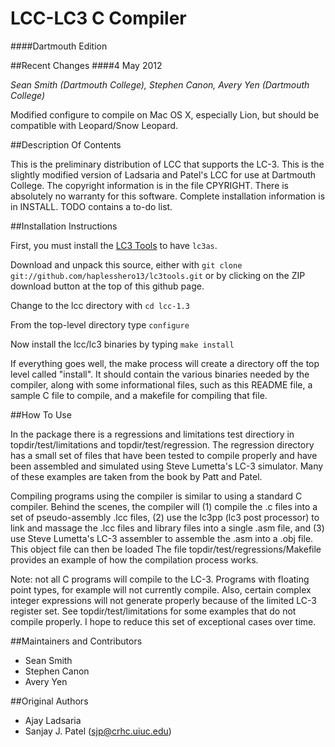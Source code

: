 LCC-LC3 C Compiler
===================
####Dartmouth Edition

##Recent Changes
####4 May 2012

*Sean Smith (Dartmouth College), Stephen Canon, Avery Yen (Dartmouth College)*

Modified configure to compile on Mac OS X, especially Lion, but should be compatible with Leopard/Snow Leopard.


##Description Of Contents

This is the preliminary distribution of LCC that supports the LC-3. This
is the slightly modified version of Ladsaria and Patel's LCC for use at Dartmouth College. The copyright information is in the file CPYRIGHT. There is absolutely no warranty for this software. Complete installation information is in INSTALL. TODO contains a to-do list.

##Installation Instructions

First, you must install the [LC3 Tools](https://github.com/haplesshero13/lc3tools) to have `lc3as`.

Download and unpack this source, either with `git clone git://github.com/haplesshero13/lc3tools.git` or by clicking on the ZIP download button at the top of this github page.

Change to the lcc directory with `cd lcc-1.3`

From the top-level directory type `configure`

Now install the lcc/lc3 binaries by typing `make install`

If everything goes well, the make process will create a directory off the
top level called "install". It should contain the various binaries needed
by the compiler, along with some informational files, such as this README
file, a sample C file to compile, and a makefile for compiling that file.


##How To Use

In the package there is a regressions and limitations test directiory in
topdir/test/limitations and topdir/test/regression. The regression
directory has a small set of files that have been tested to compile
properly and have been assembled and simulated using Steve Lumetta's LC-3
simulator. Many of these examples are taken from the book by Patt and Patel.

Compiling programs using the compiler is similar to using a standard C
compiler. Behind the scenes, the compiler will (1) compile the .c files
into a set of pseudo-assembly .lcc files, (2) use the lc3pp (lc3 post
processor) to link and massage the .lcc files and library files into a
single .asm file, and (3) use Steve Lumetta's LC-3 assembler to assemble
the .asm into a .obj file. This object file can then be loaded The file
topdir/test/regressions/Makefile provides an example of how the
compilation process works.

Note: not all C programs will compile to the LC-3. Programs with floating
point types, for example will not currently compile. Also, certain
complex integer expressions will not generate properly because of the
limited LC-3 register set. See topdir/test/limitations for some examples
that do not compile properly. I hope to reduce this set of exceptional
cases over time.

##Maintainers and Contributors
* Sean Smith
* Stephen Canon
* Avery Yen

##Original Authors

* Ajay Ladsaria
* Sanjay J. Patel (sjp@crhc.uiuc.edu)
